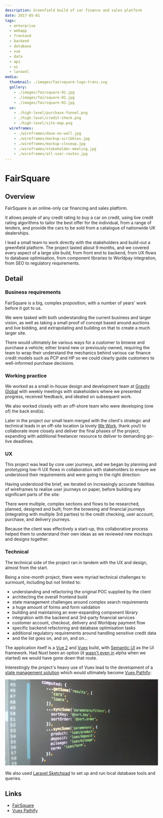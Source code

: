 ```yaml
---
description: Greenfield build of car finance and sales platform 
date: 2017-05-01
tags:
  - enterprise
  - webapp
  - frontend
  - backend
  - database
  - vue
  - data
  - api
  - ui
  - laravel
media:
  thumbnail: ./images/fairsquare-logo-trans.svg
  gallery:
    - ./images/fairsquare-01.jpg
    - ./images/fairsquare-02.jpg
    - ./images/fairsquare-03.jpg
  ux:
    - ./high-level/purchase-funnel.png
    - ./high-level/credit-check.png
    - ./high-level/site-map.png
  wireframes:
    - ./wireframes/dave-on-wall.jpg
    - ./wireframes/mockup-scribbles.jpg
    - ./wireframes/mockup-closeup.jpg
    - ./wireframes/stakeholder-meeting.jpg
    - ./wireframes/all-user-routes.jpg
---
```


# FairSquare

## Overview

FairSquare is an online-only car financing and sales platform.

It allows people of any credit rating to buy a car on credit, using live credit rating algorithms to tailor the best offer for the individual, from a range of lenders, and provide the cars to be sold from a catalogue of nationwide UK dealerships.  

I lead a small team to work directly with the stakeholders and build-out a greenfield platform. The project lasted about 9 months, and we covered every aspect of a large site build, from front end to backend, from UX flows to database optimisation, from component libraries to Worldpay integration, from SEO to regulatory requirements.


## Detail

### Business requirements

FairSquare is a big, complex proposition, with a number of years' work before it got to us.

We were tasked with both understanding the current business and larger vision, as well as taking a small proof of concept based around auctions and live bidding, and extrapolating and building on that to create a much larger site.

There would ultimately be various ways for a customer to browse and purchase a vehicle; either brand new or previously-owned, requiring the team to wrap their understand the mechanics behind various car finance credit models such as PCP and HP so we could clearly guide customers to well-informed purchase decisions.

### Working practice

We worked as a small in-house design and development team at [Gravity Global](https://gravityglobal.com/) with weekly meetings with stakeholders where we presented progress, received feedback, and ideated on subsequent work.

We also worked closely with an off-shore team who were developing (one of) the back end(s).

Later in the project our small team merged with the client's strategic and technical leads in an off-site location (a lovely [We Work](https://www.wework.com/en-GB/buildings/moor-place--london), thank you!) to collaborate more closely and deliver the final phases of the project, expanding with additional freelancer resource to deliver to demanding go-live deadlines.

### UX

This project was lead by core user journeys, and we began by planning and prototyping low-fi UX flows in collaboration with stakeholders to ensure we understood their requirements and were going in the right direction:

<MediaGallery media="ux" />

Having understood the brief, we iterated on increasingly accurate fidelities of wireframes to realise user journeys on paper, before building any significant parts of the site:

<MediaGallery media="wireframes" />

There were multiple, complex sections and flows to be researched, planned, designed and built; from the browsing and financial journeys (integrating with multiple 3rd parties) to the credit checking, user account, purchase, and delivery journeys. 

Because the client was effectively a start-up, this collaborative process helped them to understand their own ideas as we reviewed new mockups and designs together.

### Technical

The technical side of the project ran in tandem with the UX and design, almost from the start.

Being a nine-month project, there were myriad technical challenges to surmount, including but not limited to:

- understanding and refactoring the original POC supplied by the client
- architecting the overall frontend build
- state management challenges around complex search requirements 
- a huge amount of forms and form validation
- building and maintaining an ever-expanding component library
- integration with the backend and 3rd-party financial services
- customer account, checkout, delivery and Worldpay payment flow
- specific backend refactoring and database optimisation tasks
- additional regulatory requirements around handling sensitive credit data
- and the list goes on, and on, and on...

The application itself is a [Vue 2](https://vuejs.org/) and [Vuex](https://vuex.vuejs.org/) build, with [Semantic UI](https://semantic-ui.com/) as the UI framework. Had Nuxt been an option (it [wasn't even in](https://www.npmjs.com/package/nuxt/v/0.10.7) alpha when we started) we would have gone down that route.

Interestingly the project's heavy use of Vuex lead to the development of a [state management solution](https://github.com/vuejs/vuex/issues/866#issuecomment-344892845) which would ultimately become [Vuex Pathify](/projects/open-source/vuex-pathify/):

![/](./other/pathify-pre-alpha.jpg)

We also used [Laravel Sketchpad](/archive/development/tools/laravel-sketchpad/) to set up and run local database tools and queries.

## Links

- [FairSquare](https://fairsquare.com)
- [Vuex Pathify](/projects/open-source/vuex-pathify/)


